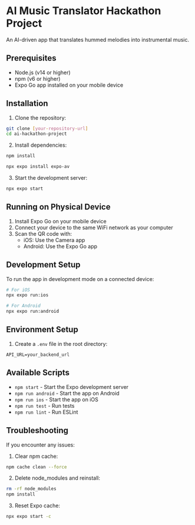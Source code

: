 # AI Music Translator Hackathon Project

An AI-driven app that translates hummed melodies into instrumental music.

## Prerequisites

- Node.js (v14 or higher)
- npm (v6 or higher)
- Expo Go app installed on your mobile device

## Installation

1. Clone the repository:
```bash
git clone [your-repository-url]
cd ai-hackathon-project
```

2. Install dependencies:
```bash
npm install
```
```bash
npx expo install expo-av
```

3. Start the development server:
```bash
npx expo start
```

## Running on Physical Device

1. Install Expo Go on your mobile device
2. Connect your device to the same WiFi network as your computer
3. Scan the QR code with:
   - iOS: Use the Camera app
   - Android: Use the Expo Go app

## Development Setup

To run the app in development mode on a connected device:

```bash
# For iOS
npx expo run:ios

# For Android
npx expo run:android
```

## Environment Setup

1. Create a `.env` file in the root directory:
```env
API_URL=your_backend_url
```

## Available Scripts

- `npm start` - Start the Expo development server
- `npm run android` - Start the app on Android
- `npm run ios` - Start the app on iOS
- `npm run test` - Run tests
- `npm run lint` - Run ESLint

## Troubleshooting

If you encounter any issues:

1. Clear npm cache:
```bash
npm cache clean --force
```

2. Delete node_modules and reinstall:
```bash
rm -rf node_modules
npm install
```

3. Reset Expo cache:
```bash
npx expo start -c
```